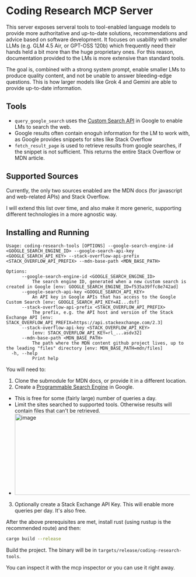 # Coding Research MCP Server

This server exposes serveral tools to tool-enabled language models to provide more authoritative and up-to-date solutions, recommendations and advice based on software development. It focuses on usability with smaller LLMs (e.g. GLM 4.5 Air, or GPT-OSS 120b) which frequently need their hands held a bit more than the huge proprietary ones. For this reason, documentation provided to the LMs is more extensive than standard tools.

The goal is, combined with a strong system prompt, enable smaller LMs to produce quality content, and not be unable to answer bleeding-edge questions. This is how larger models like Grok 4 and Gemini are able to provide up-to-date information.

## Tools

 - `query_google_search` uses the [Custom Search API](https://programmablesearchengine.google.com/controlpanel/all) in Google to enable LMs to search the web. 
  - Google results often contain enoguh information for the LM to work with, as Google provides snippets for sites like Stack Overflow
 -  `fetch_result_page` is used to retrieve results from google searches, if the snippet is not sufficient. This returns the entire Stack Overflow or MDN article.

## Supported Sources

Currently, the only two sources enabled are the MDN docs (for javascript and web-related APIs) and Stack Overflow. 

I will extend this list over time, and also make it more generic, supporting different technologies in a more agnostic way.

## Installing and Running

```
Usage: coding-research-tools [OPTIONS] --google-search-engine-id <GOOGLE_SEARCH_ENGINE_ID> --google-search-api-key <GOOGLE_SEARCH_API_KEY> --stack-overflow-api-prefix <STACK_OVERFLOW_API_PREFIX> --mdn-base-path <MDN_BASE_PATH>

Options:
      --google-search-engine-id <GOOGLE_SEARCH_ENGINE_ID>
          The search engine ID, generated when a new custom search is created in Google [env: GOOGLE_SEARCH_ENGINE_ID=f535a39ffc8e742ad]
      --google-search-api-key <GOOGLE_SEARCH_API_KEY>
          An API key in Google APIs that has access to the Google Custom Search [env: GOOGLE_SEARCH_API_KEY=AI...dsf]
      --stack-overflow-api-prefix <STACK_OVERFLOW_API_PREFIX>
          The prefix, e.g. the API host and version of the Stack Exchange API [env: STACK_OVERFLOW_API_PREFIX=https://api.stackexchange.com/2.3]
      --stack-overflow-api-key <STACK_OVERFLOW_API_KEY>
          [env: STACK_OVERFLOW_API_KEY=rl_...asdv32]
      --mdn-base-path <MDN_BASE_PATH>
          The path where the MDN content github project lives, up to the leading "files" directory [env: MDN_BASE_PATH=mdn/files]
  -h, --help
          Print help
```

You will need to:

1. Clone the submodule for MDN docs, or provide it in a different location.
2. Create a [Programmable Search Engine](https://developers.google.com/custom-search/docs/tutorial/creatingcse) in Google.
  -  This is free for some (fairly large) number of queries a day.
  -  Limit the sites searched to supported tools. Otherwise results will contain files that can't be retrieved.
  -  <img width="649" height="222" alt="image" src="https://github.com/user-attachments/assets/86d8d4d2-63c4-4120-9d73-cd335c8c7809" />

3. Optionally create a Stack Exchange API Key. This will enable more queries per day. It's also free.

After the above prerequisites are met, install rust (using rustup is the recommended route) and then:

```bash
cargo build --release
```

Build the project. The binary will be in `targets/release/coding-research-tools`.

You can inspect it with the mcp inspector or you can use it right away. 
